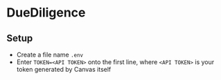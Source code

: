 # DueDiligence
## Setup
- Create a file name `.env`
- Enter `TOKEN=<API TOKEN>` onto the first line, where `<API TOKEN>` is your token generated by Canvas itself
